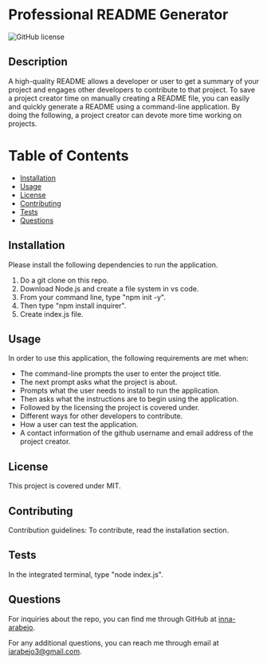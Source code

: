 # Professional README Generator

  ![GitHub license](https://img.shields.io/badge/license-MIT-orange.svg)

  ## Description
  A high-quality README allows a developer or user to get a summary of your 
  project and engages other developers to contribute to that project. To 
  save a project creator time on manually creating a README file, you can 
  easily and quickly generate a README using a command-line application. By doing the
  following, a project creator can devote more time working on projects.

  # Table of Contents
  * [Installation](#installation)
  * [Usage](#usage)
  * [License](#license)
  * [Contributing](#contributing)
  * [Tests](#tests)
  * [Questions](#questions)
  
  ## Installation
  Please install the following dependencies to run the application. 
  1. Do a git clone on this repo.
  2. Download Node.js and create a file system in vs code.
  3. From your command line, type "npm init -y".
  4. Then type "npm install inquirer".
  5. Create index.js file.

  ## Usage
  In order to use this application, the following requirements are met when: 
  - The command-line prompts the user to enter the project title.
  - The next prompt asks what the project is about.
  - Prompts what the user needs to install to run the application.
  - Then asks what the instructions are to begin using the application.
  - Followed by the licensing the project is covered under.
  - Different ways for other developers to contribute.
  - How a user can test the application.
  - A contact information of the github username and email address of the project creator.

  ## License
  This project is covered under MIT.

  ## Contributing
  Contribution guidelines: 
  To contribute, read the installation section.

  ## Tests
  In the integrated terminal, type "node index.js".

  ## Questions
  For inquiries about the repo, you can find me through GitHub at [inna-arabejo](https://github.com/inna-arabejo). 

  For any additional questions, you can reach me through email at [iarabejo3@gmail.com](mailto:iarabejo3@gmail.com).
